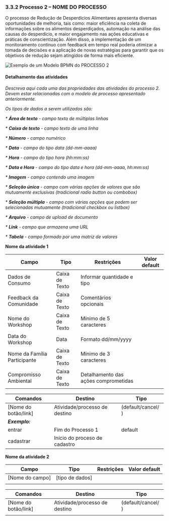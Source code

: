 ### 3.3.2 Processo 2 – NOME DO PROCESSO
 
O processo de Redução de Desperdícios Alimentares apresenta diversas oportunidades de melhoria, tais como: maior eficiência na coleta de informações sobre os alimentos desperdiçados, automação na análise das causas do desperdício, e maior engajamento nas ações educativas e práticas de conscientização. Além disso, a implementação de um monitoramento contínuo com feedback em tempo real poderia otimizar a tomada de decisões e a aplicação de novas estratégias para garantir que os objetivos de redução sejam atingidos de forma mais eficiente.

![Exemplo de um Modelo BPMN do PROCESSO 2](docs/images/process2tobe.png "Modelo BPMN do Processo 2.")


#### Detalhamento das atividades

_Descreva aqui cada uma das propriedades das atividades do processo 2. 
Devem estar relacionadas com o modelo de processo apresentado anteriormente._

_Os tipos de dados a serem utilizados são:_

_* **Área de texto** - campo texto de múltiplas linhas_

_* **Caixa de texto** - campo texto de uma linha_

_* **Número** - campo numérico_

_* **Data** - campo do tipo data (dd-mm-aaaa)_

_* **Hora** - campo do tipo hora (hh:mm:ss)_

_* **Data e Hora** - campo do tipo data e hora (dd-mm-aaaa, hh:mm:ss)_

_* **Imagem** - campo contendo uma imagem_

_* **Seleção única** - campo com várias opções de valores que são mutuamente exclusivas (tradicional radio button ou combobox)_

_* **Seleção múltipla** - campo com várias opções que podem ser selecionadas mutuamente (tradicional checkbox ou listbox)_

_* **Arquivo** - campo de upload de documento_

_* **Link** - campo que armazena uma URL_

_* **Tabela** - campo formado por uma matriz de valores_

**Nome da atividade 1**

| **Campo**       | **Tipo**         | **Restrições** | **Valor default** |
| ---             | ---              | ---            | ---               |
 Dados de Consumo             | Caixa de Texto | Informar quantidade e tipo       |               |
| Feedback da Comunidade       | Caixa de Texto | Comentários opcionais            |               |
| Nome do Workshop             | Caixa de Texto | Mínimo de 5 caracteres           |               |
| Data do Workshop             | Data           | Formato dd/mm/yyyy               |               |
| Nome da Família Participante | Caixa de Texto | Mínimo de 3 caracteres           |               |
| Compromisso Ambiental        | Caixa de Texto | Detalhamento das ações comprometidas |             |

| **Comandos**         |  **Destino**                   | **Tipo** |
| ---                  | ---                            | ---               |
| [Nome do botão/link] | Atividade/processo de destino  | (default/cancel/  ) |
| ***Exemplo:***       |                                |                   |
| entrar               | Fim do Processo 1              | default           |
| cadastrar            | Início do proceso de cadastro  |                   |


**Nome da atividade 2**

| **Campo**       | **Tipo**         | **Restrições** | **Valor default** |
| ---             | ---              | ---            | ---               |
| [Nome do campo] | [tipo de dados]  |                |                   |
|                 |                  |                |                   |

| **Comandos**         |  **Destino**                   | **Tipo**          |
| ---                  | ---                            | ---               |
| [Nome do botão/link] | Atividade/processo de destino  | (default/cancel/  ) |
|                      |                                |                   |
